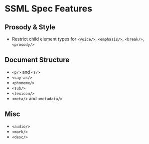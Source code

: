 SSML Spec Features
==================
Prosody & Style
---------------
* Restrict child element types for `<voice/>`, `<emphasis/>`, `<break/>`, `<prosody/>`

Document Structure
------------------
* `<p/>` and `<s/>`
* `<say-as/>`
* `<phoneme/>`
* `<sub/>`
* `<lexicon/>`
* `<meta/>` and `<metadata/>`

Misc
----
* `<audio/>`
* `<mark/>`
* `<desc/>`
